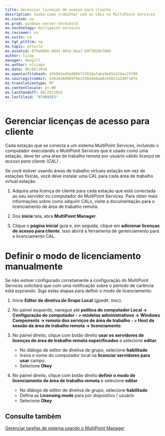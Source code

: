 ```yaml
---
title: Gerenciar licenças de acesso para cliente
description: Saiba como trabalhar com as CALs no MultiPoint Services
ms.custom: na
ms.prod: windows-server-threshold
ms.technology: multipoint-services
ms.reviewer: na
ms.suite: na
ms.tgt_pltfrm: na
ms.topic: article
ms.assetid: 675e089e-d841-401e-bba7-69f3929ef609
author: lizap
manager: dongill
ms.author: elizapo
ms.date: 08/04/2016
ms.openlocfilehash: 42b943ed5e0066f1f810efaba9e65a529ac25f00
ms.sourcegitcommit: 63926404009f9e1330a4a0aa8cb9821a2dd7187e
ms.translationtype: MT
ms.contentlocale: pt-BR
ms.lasthandoff: 06/29/2019
ms.locfileid: "67469353"
---
```

# <a name="manage-client-access-licenses"></a>Gerenciar licenças de acesso para cliente
Cada estação que se conecta a um sistema MultiPoint Services, incluindo o computador executando o MultiPoint Services que é usado como uma estação, deve ter uma área de trabalho remota por usuário válido *licença de acesso para cliente (CAL)* .

Se você estiver usando áreas de trabalho virtuais estação em vez de estações físicas, você deve instalar uma CAL para cada área de trabalho virtual estação.  
  
1.  Adquira uma licença de cliente para cada estação que está conectada ao seu servidor ou computador do MultiPoint Services. Para obter mais informações sobre como adquirir CALs, visite a documentação para o licenciamento de área de trabalho remota. 

2.  Dos **inicie** tela, abra **MultiPoint Manager**.  
  
3.  Clique o **página inicial** guia e, em seguida, clique em **adicionar licenças de acesso para cliente**.  Isso abrirá a ferramenta de gerenciamento para o licenciamento CAL.

# <a name="set-the-licensing-mode-manually"></a>Definir o modo de licenciamento manualmente
Se não estiver configurado corretamente a configuração do MultiPoint Services solicitará que com uma notificação sobre o período de carência está expirando. Siga estas etapas para definir o modo de licenciamento:

1. Inicie **Editor de diretiva de Grupo Local** (gpedit. msc).

2. No painel esquerdo, navegue até **política do computador Local -> Configuração do computador - > modelos administrativos -> Windows Components -> remoto dos serviços de área de trabalho - > Host da sessão da área de trabalho remota -> licenciamento**.

3. No painel direito, clique com botão direito **usar os servidores de licenças de área de trabalho remota especificados** e selecione **editar**:
   - No diálogo de editor de diretiva de grupo, selecione **habilitado**
   - Insira o nome do computador local na **licenciar servidores para usar** campo.
   - Selecione **Okey**
  
4. No painel direito, clique com botão direito **definir o modo de licenciamento de área de trabalho remota** e selecione **editar**
   - No diálogo de editor de diretiva de grupo, selecione **habilitado**
   - Defina as **Licensing mode** para por dispositivo / usuário
   - Selecione **Okey** 

  
## <a name="see-also"></a>Consulte também  
[Gerenciar tarefas de sistema usando o MultiPoint Manager](Manage-System-Tasks-Using-MultiPoint-Manager.md)
